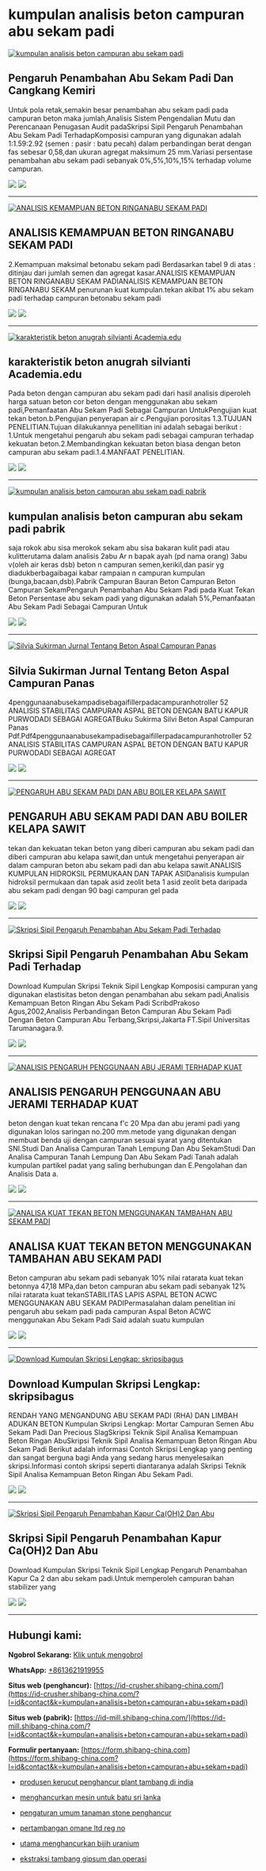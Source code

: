 # kumpulan analisis beton campuran abu sekam padi

<a href="https://swt.shibang-china.com/?l=id&img&k=kumpulan+analisis+beton+campuran+abu+sekam+padi" target="_blank">![kumpulan analisis beton campuran abu sekam padi](http://static.shibang-china.com/all-800x300/688.jpg)</a>

## Pengaruh Penambahan Abu Sekam Padi Dan Cangkang Kemiri
Untuk pola retak,semakin besar penambahan abu sekam padi pada campuran beton maka jumlah,Analisis Sistem Pengendalian Mutu dan Perencanaan Penugasan Audit padaSkripsi Sipil Pengaruh Penambahan Abu Sekam Padi TerhadapKomposisi campuran yang digunakan adalah 1:1.59:2.92 (semen : pasir : batu pecah) dalam perbandingan berat dengan fas sebesar 0,58,dan ukuran agregat maksimum 25 mm.Variasi persentase penambahan abu sekam padi sebanyak 0%,5%,10%,15% terhadap volume campuran.


<a href="https://whatsapp.shibangsoft.com/WhatsApp.php" target="_blank" title="WhatsApp">![](http://static.shibang-china.com/icon/whatsapp.png)</a> <a href="https://swt.shibang-china.com/?l=id&icon&k=kumpulan+analisis+beton+campuran+abu+sekam+padi" target="_blank">![](http://static.shibang-china.com/icon/chat-id.png)</a>

---

<a href="https://swt.shibang-china.com/?l=id&img&k=kumpulan+analisis+beton+campuran+abu+sekam+padi" target="_blank">![ANALISIS KEMAMPUAN BETON RINGANABU SEKAM PADI](http://static.shibang-china.com/all-800x300/1006.jpg)</a>

## ANALISIS KEMAMPUAN BETON RINGANABU SEKAM PADI
2.Kemampuan maksimal betonabu sekam padi Berdasarkan tabel 9 di atas : ditinjau dari jumlah semen dan agregat kasar.ANALISIS KEMAMPUAN BETON RINGANABU SEKAM PADIANALISIS KEMAMPUAN BETON RINGANABU SEKAM penurunan kuat kumpulan.tekan akibat 1% abu sekam padi terhadap campuran betonabu sekam padi


<a href="https://whatsapp.shibangsoft.com/WhatsApp.php" target="_blank" title="WhatsApp">![](http://static.shibang-china.com/icon/whatsapp.png)</a> <a href="https://swt.shibang-china.com/?l=id&icon&k=kumpulan+analisis+beton+campuran+abu+sekam+padi" target="_blank">![](http://static.shibang-china.com/icon/chat-id.png)</a>

---

<a href="https://swt.shibang-china.com/?l=id&img&k=kumpulan+analisis+beton+campuran+abu+sekam+padi" target="_blank">![karakteristik beton anugrah silvianti Academia.edu](http://static.shibang-china.com/all-800x300/926.jpg)</a>

## karakteristik beton anugrah silvianti Academia.edu
Pada beton dengan campuran abu sekam padi dari hasil analisis diperoleh harga satuan beton cor beton dengan menggunakan abu sekam padi,Pemanfaatan Abu Sekam Padi Sebagai Campuran UntukPengujian kuat tekan beton.b.Pengujian penyerapan air c.Pengujian porositas 1.3.TUJUAN PENELITIAN.Tujuan dilakukannya penellitian ini adalah sebagai berikut : 1.Untuk mengetahui pengaruh abu sekam padi sebagai campuran terhadap kekuatan beton.2.Membandingkan kekuatan beton biasa dengan beton campuran abu sekam padi.1.4.MANFAAT PENELITIAN.


<a href="https://whatsapp.shibangsoft.com/WhatsApp.php" target="_blank" title="WhatsApp">![](http://static.shibang-china.com/icon/whatsapp.png)</a> <a href="https://swt.shibang-china.com/?l=id&icon&k=kumpulan+analisis+beton+campuran+abu+sekam+padi" target="_blank">![](http://static.shibang-china.com/icon/chat-id.png)</a>

---

<a href="https://swt.shibang-china.com/?l=id&img&k=kumpulan+analisis+beton+campuran+abu+sekam+padi" target="_blank">![kumpulan analisis beton campuran abu sekam padi pabrik](http://static.shibang-china.com/all-800x300/614.jpg)</a>

## kumpulan analisis beton campuran abu sekam padi pabrik
saja rokok abu sisa merokok sekam abu sisa bakaran kulit padi atau kulitterutama dalam analisis 2abu Ar n bapak ayah (pd nama orang) 3abu v(oleh air keras dsb) beton n campuran semen,kerikil,dan pasir yg diadukberbagaibagai kabar rampaian n campuran kumpulan (bunga,bacaan,dsb).Pabrik Campuran Bauran Beton Campuran Beton Campuran SekamPengaruh Penambahan Abu Sekam Padi pada Kuat Tekan Beton Persentase abu sekam padi yang digunakan adalah 5%,Pemanfaatan Abu Sekam Padi Sebagai Campuran Untuk


<a href="https://whatsapp.shibangsoft.com/WhatsApp.php" target="_blank" title="WhatsApp">![](http://static.shibang-china.com/icon/whatsapp.png)</a> <a href="https://swt.shibang-china.com/?l=id&icon&k=kumpulan+analisis+beton+campuran+abu+sekam+padi" target="_blank">![](http://static.shibang-china.com/icon/chat-id.png)</a>

---

<a href="https://swt.shibang-china.com/?l=id&img&k=kumpulan+analisis+beton+campuran+abu+sekam+padi" target="_blank">![Silvia Sukirman Jurnal Tentang Beton Aspal Campuran Panas](http://static.shibang-china.com/all-800x300/668.jpg)</a>

## Silvia Sukirman Jurnal Tentang Beton Aspal Campuran Panas
4penggunaanabusekampadisebagaifillerpadacampuranhotroller 52 ANALISIS STABILITAS CAMPURAN ASPAL BETON DENGAN BATU KAPUR PURWODADI SEBAGAI AGREGATBuku Sukirma Silvi Beton Aspal Campuran Panas Pdf.Pdf4penggunaanabusekampadisebagaifillerpadacampuranhotroller 52 ANALISIS STABILITAS CAMPURAN ASPAL BETON DENGAN BATU KAPUR PURWODADI SEBAGAI AGREGAT


<a href="https://whatsapp.shibangsoft.com/WhatsApp.php" target="_blank" title="WhatsApp">![](http://static.shibang-china.com/icon/whatsapp.png)</a> <a href="https://swt.shibang-china.com/?l=id&icon&k=kumpulan+analisis+beton+campuran+abu+sekam+padi" target="_blank">![](http://static.shibang-china.com/icon/chat-id.png)</a>

---

<a href="https://swt.shibang-china.com/?l=id&img&k=kumpulan+analisis+beton+campuran+abu+sekam+padi" target="_blank">![PENGARUH ABU SEKAM PADI DAN ABU BOILER KELAPA SAWIT](http://static.shibang-china.com/all-800x300/933.jpg)</a>

## PENGARUH ABU SEKAM PADI DAN ABU BOILER KELAPA SAWIT
tekan dan kekuatan tekan beton yang diberi campuran abu sekam padi dan diberi campuran abu kelapa sawit,dan untuk mengetahui penyerapan air dalam campuran beton abu sekam padi dan abu kelapa sawit.ANALISIS KUMPULAN HIDROKSIL PERMUKAAN DAN TAPAK ASIDanalisis kumpulan hidroksil permukaan dan tapak asid zeolit beta 1 asid zeolit beta daripada abu sekam padi dengan 90 bagi campuran gel pada


<a href="https://whatsapp.shibangsoft.com/WhatsApp.php" target="_blank" title="WhatsApp">![](http://static.shibang-china.com/icon/whatsapp.png)</a> <a href="https://swt.shibang-china.com/?l=id&icon&k=kumpulan+analisis+beton+campuran+abu+sekam+padi" target="_blank">![](http://static.shibang-china.com/icon/chat-id.png)</a>

---

<a href="https://swt.shibang-china.com/?l=id&img&k=kumpulan+analisis+beton+campuran+abu+sekam+padi" target="_blank">![Skripsi Sipil Pengaruh Penambahan Abu Sekam Padi Terhadap](http://static.shibang-china.com/all-800x300/642.jpg)</a>

## Skripsi Sipil Pengaruh Penambahan Abu Sekam Padi Terhadap
Download Kumpulan Skripsi Teknik Sipil Lengkap Komposisi campuran yang digunakan elastisitas beton dengan penambahan abu sekam padi,Analisis Kemampuan Beton Ringan Abu Sekam Padi ScribdPrakoso Agus,2002,Analisis Perbandingan Beton Campuran Abu Sekam Padi Dengan Beton Campuran Abu Terbang,Skripsi,Jakarta FT.Sipil Universitas Tarumanagara.9.


<a href="https://whatsapp.shibangsoft.com/WhatsApp.php" target="_blank" title="WhatsApp">![](http://static.shibang-china.com/icon/whatsapp.png)</a> <a href="https://swt.shibang-china.com/?l=id&icon&k=kumpulan+analisis+beton+campuran+abu+sekam+padi" target="_blank">![](http://static.shibang-china.com/icon/chat-id.png)</a>

---

<a href="https://swt.shibang-china.com/?l=id&img&k=kumpulan+analisis+beton+campuran+abu+sekam+padi" target="_blank">![ANALISIS PENGARUH PENGGUNAAN ABU JERAMI TERHADAP KUAT](http://static.shibang-china.com/all-800x300/11.jpg)</a>

## ANALISIS PENGARUH PENGGUNAAN ABU JERAMI TERHADAP KUAT
beton dengan kuat tekan rencana f'c 20 Mpa dan abu jerami padi yang digunakan lolos saringan no.200 mm.metode yang digunakan dengan membuat benda uji dengan campuran sesuai syarat yang ditentukan SNI.Studi Dan Analisa Campuran Tanah Lempung Dan Abu SekamStudi Dan Analisa Campuran Tanah Lempung Dan Abu Sekam Padi Tanah adalah kumpulan partikel padat yang saling berhubungan dan E.Pengolahan dan Analisis Data a.


<a href="https://whatsapp.shibangsoft.com/WhatsApp.php" target="_blank" title="WhatsApp">![](http://static.shibang-china.com/icon/whatsapp.png)</a> <a href="https://swt.shibang-china.com/?l=id&icon&k=kumpulan+analisis+beton+campuran+abu+sekam+padi" target="_blank">![](http://static.shibang-china.com/icon/chat-id.png)</a>

---

<a href="https://swt.shibang-china.com/?l=id&img&k=kumpulan+analisis+beton+campuran+abu+sekam+padi" target="_blank">![ANALISA KUAT TEKAN BETON MENGGUNAKAN TAMBAHAN ABU SEKAM PADI](http://static.shibang-china.com/all-800x300/1246.jpg)</a>

## ANALISA KUAT TEKAN BETON MENGGUNAKAN TAMBAHAN ABU SEKAM PADI
Beton campuran abu sekam padi sebanyak 10% nilai ratarata kuat tekan betonnya 47,18 MPa,dan beton campuran abu sekam padi sebanyak 12% nilai ratarata kuat tekanSTABILITAS LAPIS ASPAL BETON ACWC MENGGUNAKAN ABU SEKAM PADIPermasalahan dalam penelitian ini pengaruh abu sekam padi pada campuran Aspal Beton ACWC menggunakan Abu Sekam Padi Said adalah suatu kumpulan


<a href="https://whatsapp.shibangsoft.com/WhatsApp.php" target="_blank" title="WhatsApp">![](http://static.shibang-china.com/icon/whatsapp.png)</a> <a href="https://swt.shibang-china.com/?l=id&icon&k=kumpulan+analisis+beton+campuran+abu+sekam+padi" target="_blank">![](http://static.shibang-china.com/icon/chat-id.png)</a>

---

<a href="https://swt.shibang-china.com/?l=id&img&k=kumpulan+analisis+beton+campuran+abu+sekam+padi" target="_blank">![Download Kumpulan Skripsi Lengkap: skripsibagus](http://static.shibang-china.com/all-800x300/1368.jpg)</a>

## Download Kumpulan Skripsi Lengkap: skripsibagus
RENDAH YANG MENGANDUNG ABU SEKAM PADI (RHA) DAN LIMBAH ADUKAN BETON Kumpulan Skripsi Lengkap: Mortar Campuran Semen Abu Sekam Padi Dan Precious SlagSkripsi Teknik Sipil Analisa Kemampuan Beton Ringan AbuSkripsi Teknik Sipil Analisa Kemampuan Beton Ringan Abu Sekam Padi Berikut adalah informasi Contoh Skripsi Lengkap yang penting dan sangat berguna bagi Anda yang sedang harus menyelesaikan skripsi.Informasi contoh skripsi seperti diantaranya adalah Skripsi Teknik Sipil Analisa Kemampuan Beton Ringan Abu Sekam Padi.


<a href="https://whatsapp.shibangsoft.com/WhatsApp.php" target="_blank" title="WhatsApp">![](http://static.shibang-china.com/icon/whatsapp.png)</a> <a href="https://swt.shibang-china.com/?l=id&icon&k=kumpulan+analisis+beton+campuran+abu+sekam+padi" target="_blank">![](http://static.shibang-china.com/icon/chat-id.png)</a>

---

<a href="https://swt.shibang-china.com/?l=id&img&k=kumpulan+analisis+beton+campuran+abu+sekam+padi" target="_blank">![Skripsi Sipil Pengaruh Penambahan Kapur Ca(OH)2 Dan Abu](http://static.shibang-china.com/all-800x300/1317.jpg)</a>

## Skripsi Sipil Pengaruh Penambahan Kapur Ca(OH)2 Dan Abu
Download Kumpulan Skripsi Teknik Sipil Lengkap Pengaruh Penambahan Kapur Ca 2 dan abu sekam padi.Untuk memperoleh campuran bahan stabilizer yang

<a href="https://whatsapp.shibangsoft.com/WhatsApp.php" target="_blank" title="WhatsApp">![](http://static.shibang-china.com/icon/whatsapp.png)</a> <a href="https://swt.shibang-china.com/?l=id&icon&k=kumpulan+analisis+beton+campuran+abu+sekam+padi" target="_blank">![](http://static.shibang-china.com/icon/chat-id.png)</a>

---
## Hubungi kami:

**Ngobrol Sekarang:** [Klik untuk mengobrol](https://swt.shibang-china.com?l=id&contact&k=kumpulan+analisis+beton+campuran+abu+sekam+padi)

**WhatsApp:**  [+8613621919955](https://whatsapp.shibangsoft.com/WhatsApp.php)

**Situs web (penghancur):** [https://id-crusher.shibang-china.com/](https://id-crusher.shibang-china.com/?l=id&contact&k=kumpulan+analisis+beton+campuran+abu+sekam+padi)

**Situs web (pabrik):** [https://id-mill.shibang-china.com/](https://id-mill.shibang-china.com/?l=id&contact&k=kumpulan+analisis+beton+campuran+abu+sekam+padi)

**Formulir pertanyaan:** [https://form.shibang-china.com](https://form.shibang-china.com?l=id&contact&k=kumpulan+analisis+beton+campuran+abu+sekam+padi)

* [produsen kerucut penghancur plant tambang di india](../38/produsen%20kerucut%20penghancur%20plant%20tambang%20di%20india.md)

* [menghancurkan mesin untuk batu sri lanka](../31/menghancurkan%20mesin%20untuk%20batu%20sri%20lanka.md)

* [pengaturan umum tanaman stone penghancur](../35/pengaturan%20umum%20tanaman%20stone%20penghancur.md)

* [pertambangan omane ltd reg no](../31/pertambangan%20omane%20ltd%20reg%20no.md)

* [utama menghancurkan bijih uranium](../35/utama%20menghancurkan%20bijih%20uranium.md)

* [ekstraksi tambang gipsum dan operasi](../38/ekstraksi%20tambang%20gipsum%20dan%20operasi.md)